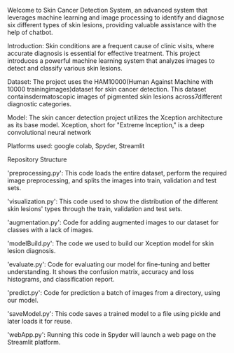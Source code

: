 Welcome to Skin Cancer Detection System, an advanced system that leverages machine learning and image processing to identify and diagnose six different types of skin lesions, providing valuable assistance with the help of chatbot.

Introduction: Skin conditions are a frequent cause of clinic visits, where accurate diagnosis is essential for effective treatment. This project introduces a powerful machine learning system that analyzes images to detect and classify various skin lesions.

Dataset: The project uses the HAM10000(Human Against Machine with 10000 trainingimages)dataset for skin cancer detection. This dataset containsdermatoscopic images of pigmented skin lesions across7different diagnostic categories.

Model: The skin cancer detection project utilizes the Xception architecture as its base model. Xception, short for "Extreme Inception," is a deep
convolutional neural network

Platforms used: google colab, Spyder, Streamlit

Repository Structure

'preprocessing.py': This code loads the entire dataset, perform the required image preprocessing, and splits the images into train, validation and test sets.

'visualization.py': This code used to show the distribution of the different skin lesions' types through the train, validation and test sets.

'augmentation.py': Code for adding augmented images to our dataset for classes with a lack of images.

'modelBuild.py': The code we used to build our Xception model for skin lesion diagnosis.

'evaluate.py': Code for evaluating our model for fine-tuning and better understanding. It shows the confusion matrix, accuracy and loss histograms, and classification report.

'predict.py': Code for prediction a batch of images from a directory, using our model.

'saveModel.py': This code saves a trained model to a file using pickle and later loads it for reuse.

'webApp.py': Running this code in Spyder will launch a web page on the Streamlit platform.
